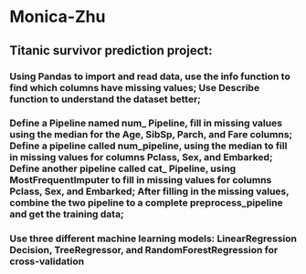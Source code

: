 # Monica-Zhu
## Titanic survivor prediction project: 
### Using Pandas to import and read data, use the info function to find which columns have missing values; Use Describe function to understand the dataset better; 
### Define a Pipeline named num_ Pipeline, fill in missing values using the median for the Age, SibSp, Parch, and Fare columns; Define a pipeline called num_pipeline, using the median to fill in missing values for columns Pclass, Sex, and Embarked; Define another pipeline called cat_ Pipeline, using MostFrequentImputer to fill in missing values for columns Pclass, Sex, and Embarked; After filling in the missing values, combine the two pipeline to a complete preprocess_pipeline and get the training data; 
### Use three different machine learning models: LinearRegression Decision, TreeRegressor, and RandomForestRegression for cross-validation
